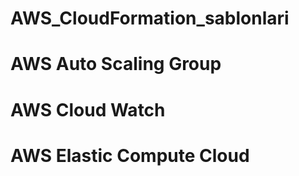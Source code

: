 # AWS_CloudFormation_sablonlari
# AWS Auto Scaling Group
# AWS Cloud Watch
# AWS Elastic Compute Cloud
#